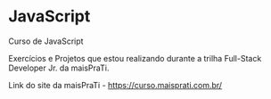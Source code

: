 # JavaScript
 Curso de JavaScript 

Exercícios e Projetos que estou realizando durante a trilha Full-Stack Developer Jr. da maisPraTi.

Link do site da maisPraTi - https://curso.maisprati.com.br/ 